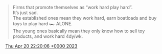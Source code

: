 > Firms that promote themselves as “work hard play hard”\.   
> It’s just sad\.   
> The established ones mean they work hard, earn boatloads and buy toys to play hard 🏎️ ALONE\.   
> The young ones basically mean they only know how to sell toy products, and work hard 4dy/wk\.

<img src="../../media/tweet.ico" width="12" /> [Thu Apr 20 22:20:06 +0000 2023](https://twitter.com/DromerDenker/status/1649176139301109761)